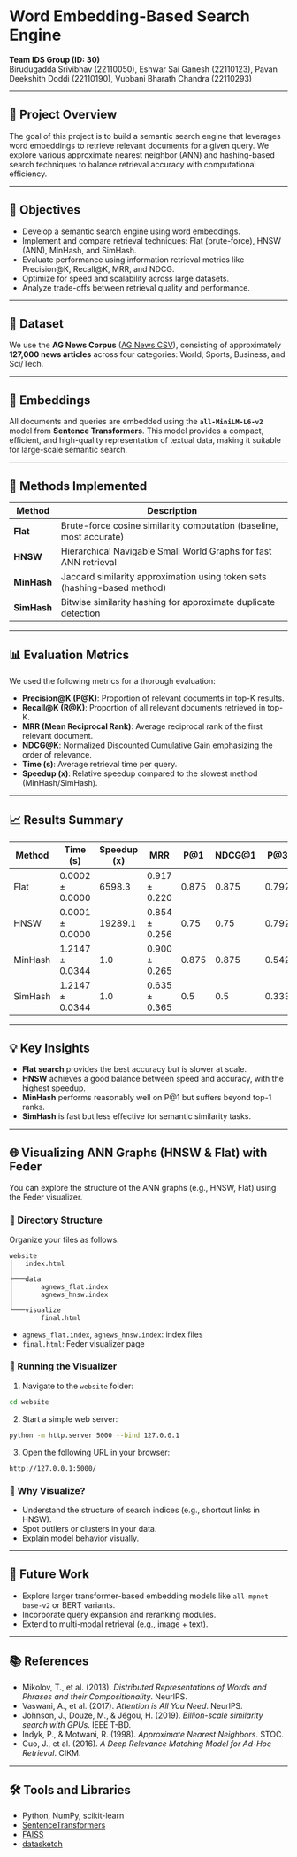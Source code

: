 # Word Embedding-Based Search Engine

**Team IDS Group (ID: 30)**  
Birudugadda Srivibhav (22110050), Eshwar Sai Ganesh (22110123), Pavan Deekshith Doddi (22110190), Vubbani Bharath Chandra (22110293)

---

## 📌 Project Overview

The goal of this project is to build a semantic search engine that leverages word embeddings to retrieve relevant documents for a given query. We explore various approximate nearest neighbor (ANN) and hashing-based search techniques to balance retrieval accuracy with computational efficiency.

---

## 🎯 Objectives

- Develop a semantic search engine using word embeddings.
- Implement and compare retrieval techniques: Flat (brute-force), HNSW (ANN), MinHash, and SimHash.
- Evaluate performance using information retrieval metrics like Precision@K, Recall@K, MRR, and NDCG.
- Optimize for speed and scalability across large datasets.
- Analyze trade-offs between retrieval quality and performance.

---

## 📂 Dataset

We use the **AG News Corpus** ([AG News CSV](https://s3.amazonaws.com/fast-ai-nlp/ag_news_csv.tgz)), consisting of approximately **127,000 news articles** across four categories: World, Sports, Business, and Sci/Tech.

---

## 🧠 Embeddings

All documents and queries are embedded using the **`all-MiniLM-L6-v2`** model from **Sentence Transformers**. This model provides a compact, efficient, and high-quality representation of textual data, making it suitable for large-scale semantic search.

---

## 🔧 Methods Implemented

| Method     | Description                                                                 |
|------------|-----------------------------------------------------------------------------|
| **Flat**   | Brute-force cosine similarity computation (baseline, most accurate)         |
| **HNSW**   | Hierarchical Navigable Small World Graphs for fast ANN retrieval            |
| **MinHash**| Jaccard similarity approximation using token sets (hashing-based method)    |
| **SimHash**| Bitwise similarity hashing for approximate duplicate detection               |

---

## 📊 Evaluation Metrics

We used the following metrics for a thorough evaluation:

- **Precision@K (P@K)**: Proportion of relevant documents in top-K results.
- **Recall@K (R@K)**: Proportion of all relevant documents retrieved in top-K.
- **MRR (Mean Reciprocal Rank)**: Average reciprocal rank of the first relevant document.
- **NDCG@K**: Normalized Discounted Cumulative Gain emphasizing the order of relevance.
- **Time (s)**: Average retrieval time per query.
- **Speedup (x)**: Relative speedup compared to the slowest method (MinHash/SimHash).

---

## 📈 Results Summary

| Method   | Time (s)         | Speedup (x) | MRR            | P@1  | NDCG@1 | P@3  | NDCG@3 | P@5  | NDCG@5 | P@10 | NDCG@10 |
|----------|------------------|-------------|----------------|------|--------|------|--------|------|--------|------|----------|
| Flat     | 0.0002 ± 0.0000  | 6598.3      | 0.917 ± 0.220  | 0.875| 0.875  | 0.792| 0.809  | 0.825| 0.827  | 0.837| 0.835    |
| HNSW     | 0.0001 ± 0.0000  | 19289.1     | 0.854 ± 0.256  | 0.75 | 0.75   | 0.792| 0.787  | 0.8  | 0.793  | 0.787| 0.786    |
| MinHash  | 1.2147 ± 0.0344  | 1.0         | 0.900 ± 0.265  | 0.875| 0.875  | 0.542| 0.610  | 0.525| 0.579  | 0.613| 0.621    |
| SimHash  | 1.2147 ± 0.0344  | 1.0         | 0.635 ± 0.365  | 0.5  | 0.5    | 0.333| 0.360  | 0.425| 0.419  | 0.388| 0.393    |

---

## 💡 Key Insights

- **Flat search** provides the best accuracy but is slower at scale.
- **HNSW** achieves a good balance between speed and accuracy, with the highest speedup.
- **MinHash** performs reasonably well on P@1 but suffers beyond top-1 ranks.
- **SimHash** is fast but less effective for semantic similarity tasks.

---

## 🌐 Visualizing ANN Graphs (HNSW & Flat) with Feder

You can explore the structure of the ANN graphs (e.g., HNSW, Flat) using the Feder visualizer.

### 📁 Directory Structure

Organize your files as follows:

```
website 
│   index.html
│
├───data
│       agnews_flat.index
│       agnews_hnsw.index
│
└───visualize
        final.html
```

- `agnews_flat.index`, `agnews_hnsw.index`: index files
- `final.html`: Feder visualizer page

### 🚀 Running the Visualizer

1. Navigate to the `website` folder:
```bash
cd website
```

2. Start a simple web server:
```bash
python -m http.server 5000 --bind 127.0.0.1
```

3. Open the following URL in your browser:
```
http://127.0.0.1:5000/
```

### 🧠 Why Visualize?

- Understand the structure of search indices (e.g., shortcut links in HNSW).
- Spot outliers or clusters in your data.
- Explain model behavior visually.

---
## 🔭 Future Work

- Explore larger transformer-based embedding models like `all-mpnet-base-v2` or BERT variants.
- Incorporate query expansion and reranking modules.
- Extend to multi-modal retrieval (e.g., image + text).

---

## 📚 References

- Mikolov, T., et al. (2013). *Distributed Representations of Words and Phrases and their Compositionality*. NeurIPS.
- Vaswani, A., et al. (2017). *Attention is All You Need*. NeurIPS.
- Johnson, J., Douze, M., & Jégou, H. (2019). *Billion-scale similarity search with GPUs*. IEEE T-BD.
- Indyk, P., & Motwani, R. (1998). *Approximate Nearest Neighbors*. STOC.
- Guo, J., et al. (2016). *A Deep Relevance Matching Model for Ad-Hoc Retrieval*. CIKM.

---

## 🛠️ Tools and Libraries

- Python, NumPy, scikit-learn
- [SentenceTransformers](https://www.sbert.net/)
- [FAISS](https://github.com/facebookresearch/faiss)
- [datasketch](https://ekzhu.github.io/datasketch/)
